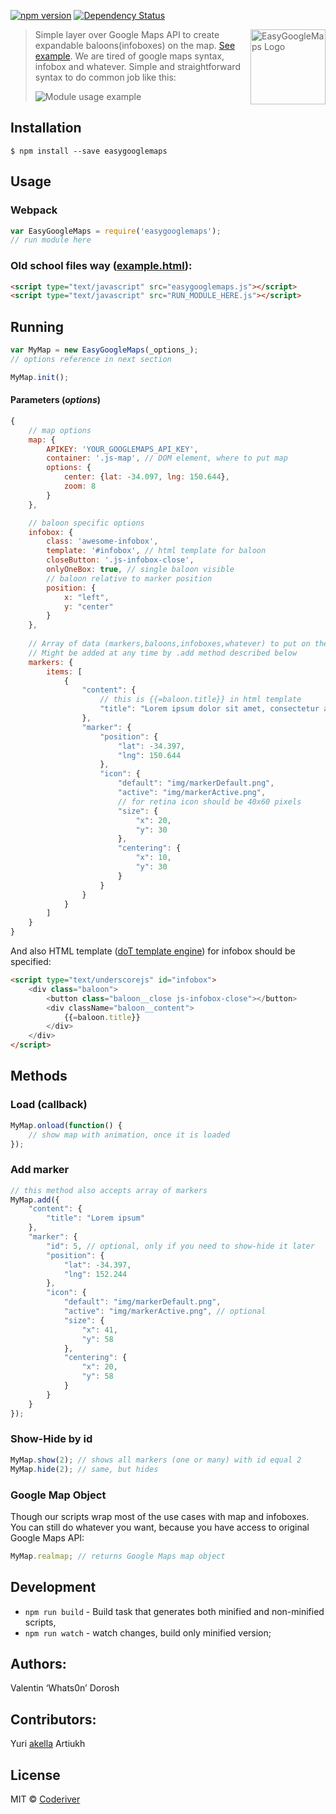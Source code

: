 
[![npm version](https://badge.fury.io/js/easygooglemaps.svg)](https://badge.fury.io/js/easygooglemaps)
[![Dependency Status][depstat-image]][depstat-url]


> <img align="right" width="120" 
     title="EasyGoogleMaps Logo"
     src="https://rawgit.com/coderiver/easygooglemaps/master/logo.svg">Simple layer over Google Maps API to create expandable baloons(infoboxes) on the map. [See example](https://coderiver.github.io/EasyGoogleMaps/example/index.html). We are tired of google maps syntax, infobox and whatever. Simple and straightforward syntax to do common job like this:
> 
> ![Module usage example](https://github.com/coderiver/easygooglemaps/raw/master/example/screenshot.png "Module usage example")

## Installation

```
$ npm install --save easygooglemaps
```

## Usage
### Webpack
```js
var EasyGoogleMaps = require('easygooglemaps');
// run module here
```
### Old school files way ([example.html](https://coderiver.github.io/EasyGoogleMaps/example/index.html)):
```html
<script type="text/javascript" src="easygooglemaps.js"></script>
<script type="text/javascript" src="RUN_MODULE_HERE.js"></script>
```
## Running
```js
var MyMap = new EasyGoogleMaps(_options_);
// options reference in next section

MyMap.init();
```


#### Parameters (_options_)
```js
{
	// map options
	map: {
		APIKEY: 'YOUR_GOOGLEMAPS_API_KEY',
		container: '.js-map', // DOM element, where to put map
		options: {
			center: {lat: -34.097, lng: 150.644},
			zoom: 8
		}
	},

	// baloon specific options
	infobox: {
		class: 'awesome-infobox',
		template: '#infobox', // html template for baloon
		closeButton: '.js-infobox-close',
		onlyOneBox: true, // single baloon visible
		// baloon relative to marker position
		position: {
			x: "left",
			y: "center"	
		}
	},
	
	// Array of data (markers,baloons,infoboxes,whatever) to put on the map
	// Might be added at any time by .add method described below
	markers: {
		items: [
			{
				"content": {
					// this is {{=baloon.title}} in html template
					"title": "Lorem ipsum dolor sit amet, consectetur adipisicing elit. Dolore, consequatur."
				},
				"marker": {
					"position": {
						"lat": -34.397,
						"lng": 150.644
					},
					"icon": {
						"default": "img/markerDefault.png",
						"active": "img/markerActive.png",
						// for retina icon should be 40x60 pixels
						"size": {
							"x": 20,
							"y": 30
						},
						"centering": {
							"x": 10,
							"y": 30
						}
					}
				}
			}
		]
	}
}
```
And also HTML template ([doT template engine](http://olado.github.io/doT/index.html)) for infobox should be specified:
```html
<script type="text/underscorejs" id="infobox">
	<div class="baloon">
		<button class="baloon__close js-infobox-close"></button>
		<div className="baloon__content">
			{{=baloon.title}}
		</div>
	</div>
</script>
```

## Methods
### Load (callback)
```js
MyMap.onload(function() {
 	// show map with animation, once it is loaded
});
```
### Add marker
```js
// this method also accepts array of markers
MyMap.add({
	"content": {
		"title": "Lorem ipsum"
	},
	"marker": {
		"id": 5, // optional, only if you need to show-hide it later
		"position": {
			"lat": -34.397,
			"lng": 152.244
		},
		"icon": {
			"default": "img/markerDefault.png",
			"active": "img/markerActive.png", // optional
			"size": {
				"x": 41,
				"y": 58
			},
			"centering": {
				"x": 20,
				"y": 58
			}
		}
	}
});
```
### Show-Hide by id
```js
MyMap.show(2); // shows all markers (one or many) with id equal 2
MyMap.hide(2); // same, but hides
```
### Google Map Object
Though our scripts wrap most of the use cases with map and infoboxes. You can still do whatever you want, because you have access to original Google Maps API:
```js
MyMap.realmap; // returns Google Maps map object
```
## Development
- `npm run build` - Build task that generates both minified and non-minified scripts,
- `npm run watch` - watch changes, build only minified version;




## Authors:
Valentin ‘Whats0n’ Dorosh

## Contributors:
Yuri [akella](http://cssing.org.ua) Artiukh

## License
MIT © [Coderiver](http://riverco.de)

[depstat-url]: https://david-dm.org/coderiver/easygooglemaps
[depstat-image]: https://david-dm.org/coderiver/easygooglemaps.svg		 